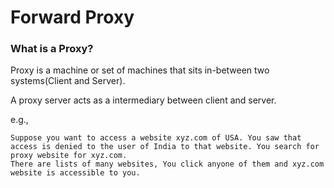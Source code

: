 # Forward Proxy

### What is a Proxy?

Proxy is a machine or set of machines that sits in-between two systems(Client and Server).

A proxy server acts as a intermediary between client and server.

e.g.,

```
Suppose you want to access a website xyz.com of USA. You saw that access is denied to the user of India to that website. You search for proxy website for xyz.com. 
There are lists of many websites, You click anyone of them and xyz.com website is accessible to you.
```
